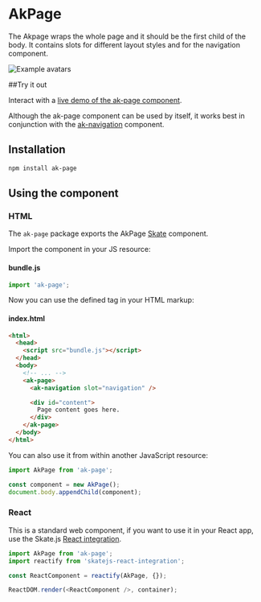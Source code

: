 # AkPage

The Akpage wraps the whole page and it should be the first child of the body. It contains slots for different layout styles and for the navigation component.

![Example avatars](https://bytebucket.org/atlassian/atlaskit/raw/master/packages/ak-page/docs/page.png)

##Try it out

Interact with a [live demo of the ak-page component](https://aui-cdn.atlassian.com/atlaskit/stories/ak-page/@VERSION@/).

Although the ak-page component can be used by itself, it works best in conjunction with the [ak-navigation](https://www.npmjs.com/package/ak-navigation) component.

## Installation

```sh
npm install ak-page
```

## Using the component

### HTML

The `ak-page` package exports the AkPage [Skate](https://github.com/skatejs/skatejs) component.

Import the component in your JS resource:

#### bundle.js

```js
import 'ak-page';
```

Now you can use the defined tag in your HTML markup:

#### index.html

```html
<html>
  <head>
    <script src="bundle.js"></script>
  </head>
  <body>
    <!-- ... -->
    <ak-page>
      <ak-navigation slot="navigation" />

      <div id="content">
        Page content goes here.
      </div>
    </ak-page>
  </body>
</html>
```

You can also use it from within another JavaScript resource:

```js
import AkPage from 'ak-page';

const component = new AkPage();
document.body.appendChild(component);
```

### React

This is a standard web component, if you want to use it in your React app, use the Skate.js [React integration](https://github.com/webcomponents/react-integration).

```js
import AkPage from 'ak-page';
import reactify from 'skatejs-react-integration';

const ReactComponent = reactify(AkPage, {});

ReactDOM.render(<ReactComponent />, container);
```
